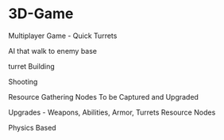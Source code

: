 # 3D-Game

Multiplayer Game - Quick Turrets

AI that walk to enemy base

turret Building

Shooting

Resource Gathering Nodes To be Captured and Upgraded

Upgrades - Weapons, Abilities, Armor, Turrets Resource Nodes

Physics Based
